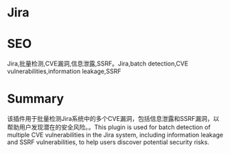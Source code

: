 # Jira
# SEO
Jira,批量检测,CVE漏洞,信息泄露,SSRF。Jira,batch detection,CVE vulnerabilities,information leakage,SSRF
# Summary
该插件用于批量检测Jira系统中的多个CVE漏洞，包括信息泄露和SSRF漏洞，以帮助用户发现潜在的安全风险。。This plugin is used for batch detection of multiple CVE vulnerabilities in the Jira system, including information leakage and SSRF vulnerabilities, to help users discover potential security risks.

